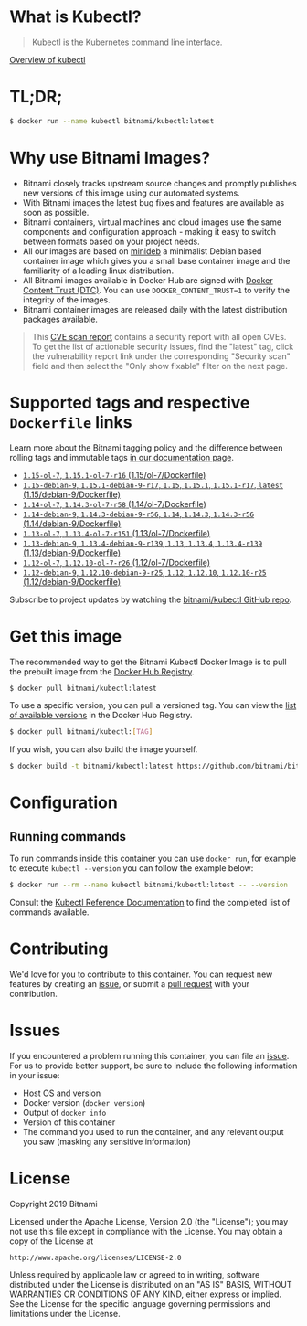 
# What is Kubectl?

> Kubectl is the Kubernetes command line interface.

[Overview of kubectl](https://kubernetes.io/docs/reference/kubectl/overview/)

# TL;DR;

```bash
$ docker run --name kubectl bitnami/kubectl:latest
```

# Why use Bitnami Images?

* Bitnami closely tracks upstream source changes and promptly publishes new versions of this image using our automated systems.
* With Bitnami images the latest bug fixes and features are available as soon as possible.
* Bitnami containers, virtual machines and cloud images use the same components and configuration approach - making it easy to switch between formats based on your project needs.
* All our images are based on [minideb](https://github.com/bitnami/minideb) a minimalist Debian based container image which gives you a small base container image and the familiarity of a leading linux distribution.
* All Bitnami images available in Docker Hub are signed with [Docker Content Trust (DTC)](https://docs.docker.com/engine/security/trust/content_trust/). You can use `DOCKER_CONTENT_TRUST=1` to verify the integrity of the images.
* Bitnami container images are released daily with the latest distribution packages available.


> This [CVE scan report](https://quay.io/repository/bitnami/kubectl?tab=tags) contains a security report with all open CVEs. To get the list of actionable security issues, find the "latest" tag, click the vulnerability report link under the corresponding "Security scan" field and then select the "Only show fixable" filter on the next page.

# Supported tags and respective `Dockerfile` links

Learn more about the Bitnami tagging policy and the difference between rolling tags and immutable tags [in our documentation page](https://docs.bitnami.com/containers/how-to/understand-rolling-tags-containers/).


* [`1.15-ol-7`, `1.15.1-ol-7-r16` (1.15/ol-7/Dockerfile)](https://github.com/bitnami/bitnami-docker-kubectl/blob/1.15.1-ol-7-r16/1.15/ol-7/Dockerfile)
* [`1.15-debian-9`, `1.15.1-debian-9-r17`, `1.15`, `1.15.1`, `1.15.1-r17`, `latest` (1.15/debian-9/Dockerfile)](https://github.com/bitnami/bitnami-docker-kubectl/blob/1.15.1-debian-9-r17/1.15/debian-9/Dockerfile)
* [`1.14-ol-7`, `1.14.3-ol-7-r58` (1.14/ol-7/Dockerfile)](https://github.com/bitnami/bitnami-docker-kubectl/blob/1.14.3-ol-7-r58/1.14/ol-7/Dockerfile)
* [`1.14-debian-9`, `1.14.3-debian-9-r56`, `1.14`, `1.14.3`, `1.14.3-r56` (1.14/debian-9/Dockerfile)](https://github.com/bitnami/bitnami-docker-kubectl/blob/1.14.3-debian-9-r56/1.14/debian-9/Dockerfile)
* [`1.13-ol-7`, `1.13.4-ol-7-r151` (1.13/ol-7/Dockerfile)](https://github.com/bitnami/bitnami-docker-kubectl/blob/1.13.4-ol-7-r151/1.13/ol-7/Dockerfile)
* [`1.13-debian-9`, `1.13.4-debian-9-r139`, `1.13`, `1.13.4`, `1.13.4-r139` (1.13/debian-9/Dockerfile)](https://github.com/bitnami/bitnami-docker-kubectl/blob/1.13.4-debian-9-r139/1.13/debian-9/Dockerfile)
* [`1.12-ol-7`, `1.12.10-ol-7-r26` (1.12/ol-7/Dockerfile)](https://github.com/bitnami/bitnami-docker-kubectl/blob/1.12.10-ol-7-r26/1.12/ol-7/Dockerfile)
* [`1.12-debian-9`, `1.12.10-debian-9-r25`, `1.12`, `1.12.10`, `1.12.10-r25` (1.12/debian-9/Dockerfile)](https://github.com/bitnami/bitnami-docker-kubectl/blob/1.12.10-debian-9-r25/1.12/debian-9/Dockerfile)

Subscribe to project updates by watching the [bitnami/kubectl GitHub repo](https://github.com/bitnami/bitnami-docker-kubectl).

# Get this image

The recommended way to get the Bitnami Kubectl Docker Image is to pull the prebuilt image from the [Docker Hub Registry](https://hub.docker.com/r/bitnami/kubectl).

```bash
$ docker pull bitnami/kubectl:latest
```

To use a specific version, you can pull a versioned tag. You can view the [list of available versions](https://hub.docker.com/r/bitnami/kubectl/tags/) in the Docker Hub Registry.

```bash
$ docker pull bitnami/kubectl:[TAG]
```

If you wish, you can also build the image yourself.

```bash
$ docker build -t bitnami/kubectl:latest https://github.com/bitnami/bitnami-docker-kubectl.git
```

# Configuration

## Running commands

To run commands inside this container you can use `docker run`, for example to execute `kubectl --version` you can follow the example below:

```bash
$ docker run --rm --name kubectl bitnami/kubectl:latest -- --version
```

Consult the [Kubectl Reference Documentation](https://kubernetes.io/docs/reference/generated/kubectl/kubectl-commands) to find the completed list of commands available.

# Contributing

We'd love for you to contribute to this container. You can request new features by creating an [issue](https://github.com/bitnami/bitnami-docker-kubectl/issues), or submit a [pull request](https://github.com/bitnami/bitnami-docker-kubectl/pulls) with your contribution.

# Issues

If you encountered a problem running this container, you can file an [issue](https://github.com/bitnami/bitnami-docker-kubectl/issues). For us to provide better support, be sure to include the following information in your issue:

- Host OS and version
- Docker version (`docker version`)
- Output of `docker info`
- Version of this container
- The command you used to run the container, and any relevant output you saw (masking any sensitive information)

# License

Copyright 2019 Bitnami

Licensed under the Apache License, Version 2.0 (the "License");
you may not use this file except in compliance with the License.
You may obtain a copy of the License at

    http://www.apache.org/licenses/LICENSE-2.0

Unless required by applicable law or agreed to in writing, software
distributed under the License is distributed on an "AS IS" BASIS,
WITHOUT WARRANTIES OR CONDITIONS OF ANY KIND, either express or implied.
See the License for the specific language governing permissions and
limitations under the License.
